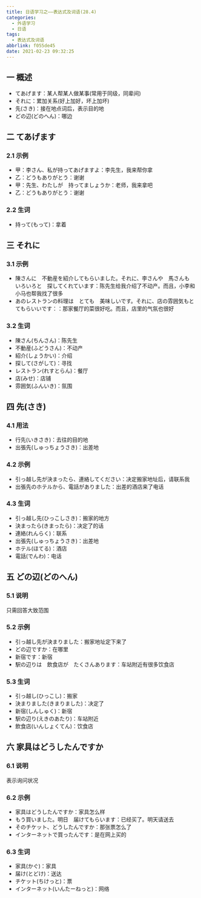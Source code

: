 ```yaml
---
title: 日语学习之——表达式及词语(28.4)
categories:
  - 外语学习
  - 日语
tags:
  - 表达式及词语
abbrlink: f055de45
date: 2021-02-23 09:32:25
---
```

## 一 概述

* てあげます：某人帮某人做某事(常用于同级，同辈间)
* それに：累加关系(好上加好，坏上加坏)
* 先(さき)：接在地点词后，表示目的地
* どの辺(どのへん)：哪边

<!--more-->

## 二 てあげます

### 2.1 示例

* 甲：李さん、私が持ってあげますよ：李先生，我来帮你拿
* 乙：どうもありがとう：谢谢
* 甲：先生、わたしが　持ってましょうか：老师，我来拿吧
* 乙：どうもありがとう：谢谢

### 2.2 生词

* 持って(もって)：拿着

## 三 それに

### 3.1 示例

* 陳さんに　不動産を紹介してもらいました。それに、李さんや　馬さんも　いろいろと　探してくれています：陈先生给我介绍了不动产。而且，小李和小马也帮我找了很多
* あのレストランの料理は　とても　美味しいです。それに、店の雰囲気もとてもらいいです：：那家餐厅的菜很好吃。而且，店里的气氛也很好

### 3.2 生词

* 陳さん(ちんさん)：陈先生
* 不動産(ふどうさん)：不动产
* 紹介(しょうかい)：介绍
* 探して(さがして)：寻找
* レストラン(れすとらん)：餐厅
* 店(みせ)：店铺
* 雰囲気(ふんいき)：氛围

## 四 先(さき)

### 4.1 用法

* 行先(いきさき)：去往的目的地
* 出張先(しゅっちょうさき)：出差地

### 4.2 示例

* 引っ越し先が決まったら、連絡してください：决定搬家地址后，请联系我
* 出張先のホテルから、電話がありました：出差的酒店来了电话

### 4.3 生词

* 引っ越し先(ひっこしさき)：搬家的地方
* 決まったら(きまったら)：决定了的话
* 連絡(れんらく)：联系
* 出張先(しゅっちょうさき)：出差地
* ホテル(ほてる)：酒店
* 電話(でんわ)：电话

## 五 どの辺(どのへん)

### 5.1 说明

只需回答大致范围

### 5.2 示例

* 引っ越し先が決まりました：搬家地址定下来了
* どの辺ですか：在哪里
* 新宿です：新宿
* 駅の辺りは　飲食店が　たくさんあります：车站附近有很多饮食店

### 5.3 生词

* 引っ越し(ひっこし)：搬家
* 決まりました(きまりました)：决定了
* 新宿(しんしゅく)：新宿
* 駅の辺り(えきのあたり)：车站附近
* 飲食店(いんしょくてん)：饮食店

## 六 家具はどうしたんですか

### 6.1 说明

表示询问状况

### 6.2 示例

* 家具はどうしたんですか：家具怎么样
* もう買いました。明日　届けてもらいます：已经买了。明天请送去
* そのチケット、どうしたんですか：那张票怎么了
* インターネットで買ったんです：是在网上买的

### 6.3 生词

* 家具(かぐ)：家具
* 届け(とどけ)：送达
* チケット(ちけっと)：票
* インターネット(いんたーねっと)：网络

